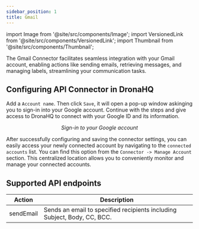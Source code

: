 ```yaml
---
sidebar_position: 1
title: Gmail
---
```

import Image from '@site/src/components/Image';
import VersionedLink from '@site/src/components/VersionedLink';
import Thumbnail from '@site/src/components/Thumbnail';

The Gmail Connector facilitates seamless integration with your Gmail account, enabling actions like sending emails, retrieving messages, and managing labels, streamlining your communication tasks.

## Configuring API Connector in DronaHQ

Add a `Account name`. Then click `Save`, it will open a pop-up window askinging you to sign-in into your Google account. Continue with the steps and give access to DronaHQ to connect with your Google ID and its information.

<figure>
  <Thumbnail src="/img/reference/connectors/gmail/signin.png" alt="Sign-in to your Google account" />
  <figcaption align = "center"><i>Sign-in to your Google account</i></figcaption>
</figure>

After successfully configuring and saving the connector settings, you can easily access your newly connected account by navigating to the `connected accounts` list. You can find this option from the `Connector -> Manage Account` section. This centralized location allows you to conveniently monitor and manage your connected accounts.

## Supported API endpoints

| Action          | Description                                                                                              |
|-----------------|----------------------------------------------------------------------------------------------------------|
| sendEmail | Sends an email to specified recipients including Subject, Body, CC, BCC.|

